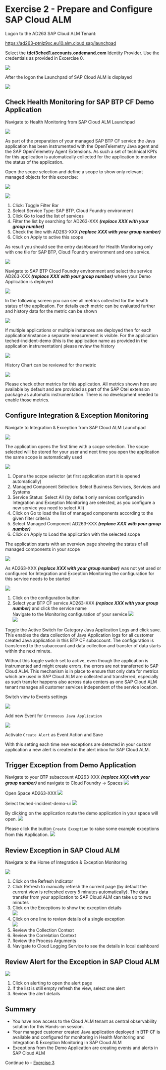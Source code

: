# Exercise 2 - Prepare and Configure SAP Cloud ALM

Logon to the AD263 SAP Cloud ALM Tenant:

<https://ad263-ptnlz9xc.eu10.alm.cloud.sap/launchpad>

Select the **tdct3ched1.accounts.ondemand.com** Identity Provider. Use the credentials as provided in Excercise 0.

![](./images/001.png)

After the logon the Launchpad of SAP Cloud ALM is displayed

![](./images/002.png)

## Check Health Monitoring for SAP BTP CF Demo Application

Navigate to Health Monitoring from SAP Cloud ALM Launchpad

![](./images/009.png)

As part of the preparation of your managed SAP BTP CF service the Java application has been instrumented with the OpenTelemetry Java agent and the SAP OpenTelemetry Agent Extensions. As such a set of technical KPI’s for this application is automatically collected for the application to monitor the status of the application.

Open the scope selection and define a scope to show only relevant managed objects for this excercise:

![](./images/010.png)

![](./images/011.png)

1. Click: Toggle Filter Bar
1. Select Service Type: SAP BTP, Cloud Foundry environment
1. Click Go to load the list of services
1. Filter the list by searching for AD263-XXX ***(replace XXX with your group number)***
1. Check the line with AD263-XXX ***(replace XXX with your group number)***
1. Click on Apply to active this scope

As result you should see the entry dashboard for Health Monitoring only with one tile for SAP BTP, Cloud Foundry environment and one service.

![](./images/012.png)

Navigate to SAP BTP Cloud Foundry environment and select the service AD263-XXX ***(replace XXX with your group number)*** where your Demo Application is deployed

![](./images/013.png)

In the following screen you can see all metrics collected for the health status of the application. For details each metric can be evaluated further and history data for the metric can be shown

![](./images/014.png)

If multiple applications or multiple instances are deployed then for each application/instance a separate measurement is visible. For the application teched-incident-demo (this is the application name as provided in the application instrumentation) please review the history

![](./images/015.png)

History Chart can be reviewed for the metric

![](./images/016.png)

Please check other metrics for this application. All metrics shown here are available by default and are provided as part of the SAP Otel extension package as automatic instrumentation. There is no development needed to enable those metrics.

## Configure Integration & Exception Monitoring

Navigate to Integration & Exception from SAP Cloud ALM Launchpad

![](./images/017.png)

The application opens the first time with a scope selection. The scope selected will be stored for your user and next time you open the application the same scope is automatically used

![](./images/018.png)

1. Opens the scope selector (at first application start it is opened automatically)
1. Managed Component Selection: Select Business Services, Services and Systems
1. Service Status: Select All (by default only services configured in Integration and Exception Monitoring are selected, as you configure a new service you need to select All)
1. Click on Go to load the list of managed components according to the given filter criteria
1. Select Managed Component AD263-XXX ***(replace XXX with your group number)***
1. Click on Apply to Load the application with the selected scope

The application starts with an overview page showing the status of all managed components in your scope

![](./images/019.png)

As AD263-XXX ***(replace XXX with your group number)*** was not yet used or configured for Integration and Exception Monitoring the configuration for this service needs to be started

![](./images/020.png)

1. Click on the configuration button
1. Select your BTP CF service AD263-XXX ***(replace XXX with your group number)*** and click the service name<br>
Navigate to the Monitoring configuration of your service
![](./images/021.png)<br>
![](./images/022.png)

Toggle the Active Switch for Category Java Application Logs and click save. This enables the data collection of Java Application logs for all customer created Java application in this BTP CF subaccount. The configuration is transferred to the subaccount and data collection and transfer of data starts within the next minute.

Without this toggle switch set to active, even though the application is instrumented and might create errors, the errors are not transferred to SAP Cloud ALM. This mechanism is in place to ensure that only data for metrics which are used in SAP Cloud ALM are collected and transferred, especially as such transfer happens also across data centers as one SAP Cloud ALM tenant manages all customer services independent of the service location.

Switch view to Events settings

![](./images/023.png)

Add new Event for `Erroneous Java Application`

![](./images/024.png)

Activate `Create Alert` as Event Action and Save

With this setting each time new exceptions are detected in your custom application a new alert is created in the alert inbox for SAP Cloud ALM.

## Trigger Exception from Demo Application

Navigate to your BTP subaccount AD263-XXX ***(replace XXX with your group number)*** and navigate to Cloud Foundry -> Spaces
![](./images/open_subaccount.png)

Open Space AD263-XXX
![](./images/open_space.png)

Select teched-incident-demo-ui
![](./images/open_app_frontend.png)

By clicking on the application route the demo application in your space will open.
![](./images/open_app_url.png)

Please click the button `Create Exception` to raise some example exceptions from this Application.
![](./images/demo_app_trigger_exception.png)

## Review Exception in SAP Cloud ALM

Navigate to the Home of Integration & Exception Monitoring

![](./images/026.png)

1. Click on the Refresh Indicator
1. Click Refresh to manually refresh the current page (by default the current view is refreshed every 5 minutes automatically). The data transfer from your application to SAP Cloud ALM can take up to two minutes
1. Click on the Exceptions to show the exception details<br>
![](./images/027.png)
1. Click on one line to review details of a single exception<br>
![](./images/028.png)
1. Review the Collection Context
1. Review the Correlation Context
1. Review the Process Arguments
1. Navigate to Cloud Logging Service to see the details in local dashboard

## Review Alert for the Exception in SAP Cloud ALM

![](./images/029.png)

1. Click on alerting to open the alert page
1. If the list is still empty refresh the view, select one alert
1. Review the alert details

## Summary

- You have now access to the Cloud ALM tenant as central observability solution for this Hands-on session.
- Your managed customer created Java application deployed in BTP CF is available and configured for monitoring in Health Monitoring and Integration & Exception Monitoring in SAP Cloud ALM
- Exceptions from the Demo Application are creating events and alerts in SAP Cloud ALM

Continue to - [Exercise 3](../ex3/README.md)
